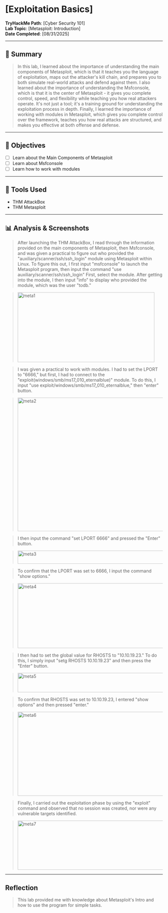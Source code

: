 # [Exploitation Basics]

**TryHackMe Path**: [Cyber Security 101]  
**Lab Topic**: [Metasploit: Introduction]  
**Date Completed**: [08/31/2025]

---

## 🧠 Summary

> In this lab, I learned about the importance of understanding the main components of Metasploit, which is that it teaches you the language of exploitation, maps out the attacker's kill chain, and prepares you to
both simulate real-world attacks and defend against them. I also learned about the importance of understanding the Msfconsole, which is that it is the center of Metasploit - it gives you complete control, speed, and
flexibility while teaching you how real attackers operate. It's not just a tool; it's a training ground for understanding the exploitation process in depth. Finally, I learned the importance of working with modules
in Metasploit, which gives you complete control over the framework, teaches you how real attacks are structured, and makes you effective at both offense and defense.

---

## 🎯 Objectives
- [ ] Learn about the Main Components of Metasploit
- [ ] Learn about Msfconsole
- [ ] Learn how to work with modules
      
---

## 🧰 Tools Used
- THM AttackBox
- THM Metasploit
  
---


## 📊 Analysis & Screenshots

> After launching the THM AttackBox, I read through the information provided on the main components of Metasploit, then Msfconsole, and was given a practical to figure out who provided the
"auxiliary/scanner/ssh/ssh_login" module using Metasploit within Linux. To figure this out, I first input "msfconsole" to launch the Metasploit program, then input the command "use auxiliary/scanner/ssh/ssh_login"
First, select the module. After getting into the module, I then input "info" to display who provided the module, which was the user "todb."

> <img width="437" height="223" alt="meta1" src="https://github.com/user-attachments/assets/567725e1-b6a4-4df9-9269-ddee50ecea92" />

> I was given a practical to work with modules. I had to set the LPORT to "6666," but first, I had to connect to the "exploit(windows/smb/ms17_010_eternalblue)" module. To do this, I input "use
exploit/windows/smb/ms17_010_eternalblue," then "enter" button.

> <img width="721" height="426" alt="meta2" src="https://github.com/user-attachments/assets/d930aa09-1e22-4e5b-b5a2-843ad6c23758" />

> I then input the command "set LPORT 6666" and pressed the "Enter" button.

> <img width="659" height="42" alt="meta3" src="https://github.com/user-attachments/assets/56f695fe-67db-4f83-abb7-13d01f2f6d8f" />

> To confirm that the LPORT was set to 6666, I input the command "show options."

> <img width="722" height="207" alt="meta4" src="https://github.com/user-attachments/assets/4d540b93-2b42-4775-b6ba-557578c912cf" />

> I then had to set the global value for RHOSTS to "10.10.19.23." To do this, I simply input "setg RHOSTS 10.10.19.23" and then press the "Enter" button.

> <img width="682" height="62" alt="meta5" src="https://github.com/user-attachments/assets/d7282a57-eeec-416c-8a60-5d8946f66fdd" />

> To confirm that RHOSTS was set to 10.10.19.23, I entered "show options" and then pressed "enter."

> <img width="721" height="268" alt="meta6" src="https://github.com/user-attachments/assets/7f1189cd-f03d-4ec2-9739-44864cd5dc5e" />

> Finally, I carried out the exploitation phase by using the "exploit" command and observed that no session was created, nor were any vulnerable targets identified.

> <img width="912" height="157" alt="meta7" src="https://github.com/user-attachments/assets/812f4f3b-cc20-4327-ae37-9ef055a0ec77" />

---

## Reflection

> This lab provided me with knowledge about Metasploit's Intro and how to use the program for simple tasks.
